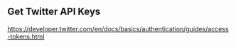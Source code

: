 ## Get Twitter API Keys
https://developer.twitter.com/en/docs/basics/authentication/guides/access-tokens.html